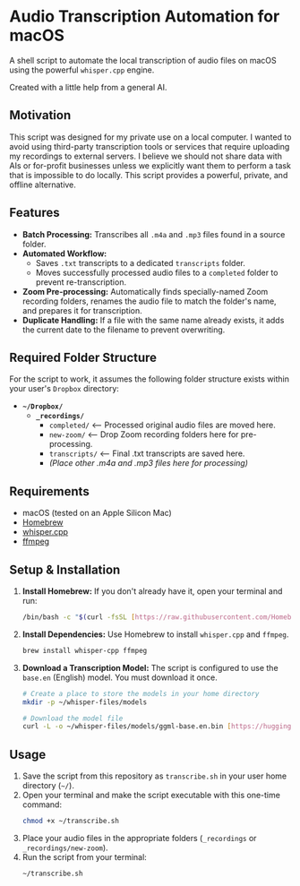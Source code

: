 # Audio Transcription Automation for macOS

A shell script to automate the local transcription of audio files on macOS using the powerful `whisper.cpp` engine.

Created with a little help from a general AI.

## Motivation

This script was designed for my private use on a local computer. I wanted to avoid using third-party transcription tools or services that require uploading my recordings to external servers. I believe we should not share data with AIs or for-profit businesses unless we explicitly want them to perform a task that is impossible to do locally. This script provides a powerful, private, and offline alternative.

## Features

* **Batch Processing:** Transcribes all `.m4a` and `.mp3` files found in a source folder.
* **Automated Workflow:**
    * Saves `.txt` transcripts to a dedicated `transcripts` folder.
    * Moves successfully processed audio files to a `completed` folder to prevent re-transcription.
* **Zoom Pre-processing:** Automatically finds specially-named Zoom recording folders, renames the audio file to match the folder's name, and prepares it for transcription.
* **Duplicate Handling:** If a file with the same name already exists, it adds the current date to the filename to prevent overwriting.

## Required Folder Structure

For the script to work, it assumes the following folder structure exists within your user's `Dropbox` directory:

* **`~/Dropbox/`**
    * **`_recordings/`**
        * `completed/`      <-- Processed original audio files are moved here.
        * `new-zoom/`       <-- Drop Zoom recording folders here for pre-processing.
        * `transcripts/`    <-- Final .txt transcripts are saved here.
        * *(Place other .m4a and .mp3 files here for processing)*

## Requirements

* macOS (tested on an Apple Silicon Mac)
* [Homebrew](https://brew.sh/)
* [whisper.cpp](https://github.com/ggerganov/whisper.cpp)
* [ffmpeg](https://ffmpeg.org/)

## Setup & Installation

1.  **Install Homebrew:** If you don't already have it, open your terminal and run:
    ```bash
    /bin/bash -c "$(curl -fsSL [https://raw.githubusercontent.com/Homebrew/install/HEAD/install.sh](https://raw.githubusercontent.com/Homebrew/install/HEAD/install.sh))"
    ```

2.  **Install Dependencies:** Use Homebrew to install `whisper.cpp` and `ffmpeg`.
    ```bash
    brew install whisper-cpp ffmpeg
    ```

3.  **Download a Transcription Model:** The script is configured to use the `base.en` (English) model. You must download it once.
    ```bash
    # Create a place to store the models in your home directory
    mkdir -p ~/whisper-files/models

    # Download the model file
    curl -L -o ~/whisper-files/models/ggml-base.en.bin [https://huggingface.co/ggerganov/whisper.cpp/resolve/main/ggml-base.en.bin](https://huggingface.co/ggerganov/whisper.cpp/resolve/main/ggml-base.en.bin)
    ```

## Usage

1.  Save the script from this repository as `transcribe.sh` in your user home directory (`~/`).
2.  Open your terminal and make the script executable with this one-time command:
    ```bash
    chmod +x ~/transcribe.sh
    ```
3.  Place your audio files in the appropriate folders (`_recordings` or `_recordings/new-zoom`).
4.  Run the script from your terminal:
    ```bash
    ~/transcribe.sh
    ```
